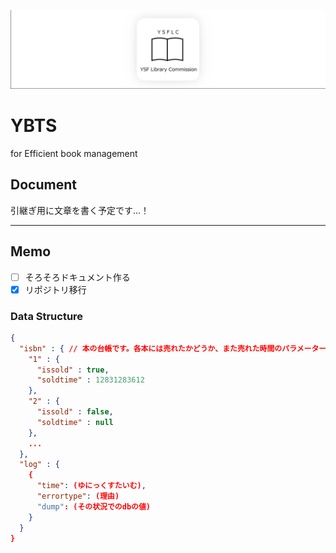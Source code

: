![logo](banner.png)

# YBTS

for Efficient book management

## Document

引継ぎ用に文章を書く予定です...！

---

## Memo

- [ ] そろそろドキュメント作る
- [x] リポジトリ移行

### Data Structure
```json
{
  "isbn" : { // 本の台帳です。各本には売れたかどうか、また売れた時間のパラメーターを配合しました
    "1" : {
      "issold" : true,
      "soldtime" : 12831283612
    },
    "2" : {
      "issold" : false,
      "soldtime" : null
    },
    ...
  },
  "log" : {
    {
      "time": (ゆにっくすたいむ),
      "errortype": (理由)
      "dump": (その状況でのdbの値)
    }
  }
}
```
